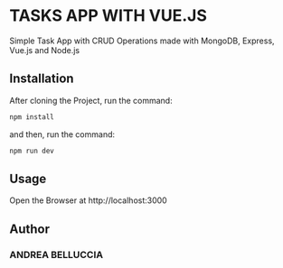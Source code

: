 # TASKS APP WITH VUE.JS

Simple Task App with CRUD Operations made with MongoDB, Express, Vue.js and Node.js

## Installation

After cloning the Project, run the command:

```bash
npm install
```

and then, run the command:

```bash
npm run dev
```

## Usage

Open the Browser at http://localhost:3000

## Author

### ANDREA BELLUCCIA
